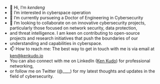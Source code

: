 - 👋 Hi, I’m _kendeng_
- 👀 I’m interested in cyberspace operation
- 🌱 I’m currently pursueing a Doctor of Engineering in Cybersecurity
- 💞️ I’m looking to collaborate on on innovative cybersecurity projects, particularly those focused on network security, data protection,
- and threat intelligence. I am keen on contributing to open-source projects and research initiatives that push the boundaries of our
- understanding and capabilities in cyberspace.
- 📫 How to reach me: The best way to get in touch with me is via email at ken@kenkudo.io
- You can also connect with me on LinkedIn ([Ken Kudo](https://www.linkedin.com/in/kenkudo/)) for professional networking,
- or follow me on Twitter (@____) for my latest thoughts and updates in the field of cybersecurity.

<!---
kkudo23/kkudo23 is a ✨ special ✨ repository because its `README.md` (this file) appears on your GitHub profile.
You can click the Preview link to take a look at your changes.
--->
